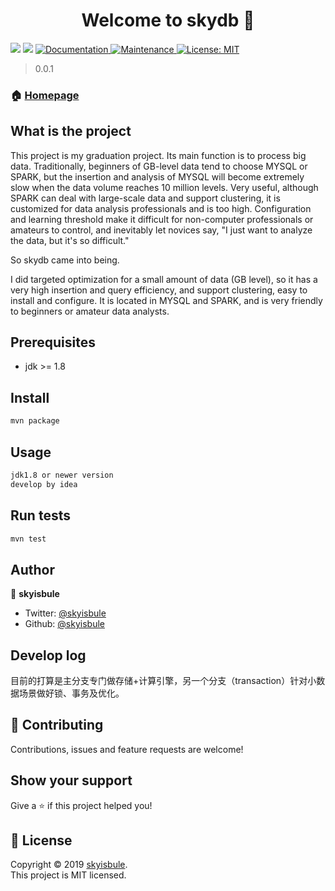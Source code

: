 <h1 align="center">Welcome to skydb 👋</h1>
<p>
  <img src="https://img.shields.io/badge/version-1.0.0-blue.svg?cacheSeconds=2592000" />
  <img src="https://img.shields.io/badge/jdk-%3E%3D1.8-blue.svg" />
  <a href="https://github.com/kefranabg/readme-md-generator#readme">
    <img alt="Documentation" src="https://img.shields.io/badge/documentation-yes-brightgreen.svg" target="_blank" />
  </a>
  <a href="https://github.com/kefranabg/readme-md-generator/graphs/commit-activity">
    <img alt="Maintenance" src="https://img.shields.io/badge/Maintained%3F-yes-green.svg" target="_blank" />
  </a>
  <a href="https://github.com/kefranabg/readme-md-generator/blob/master/LICENSE">
    <img alt="License: MIT" src="https://img.shields.io/badge/License-MIT-yellow.svg" target="_blank" />
  </a>
</p>

> 0.0.1

### 🏠 [Homepage](https://github.com/skyisbule/Graduation_Design)

## What is the project
This project is my graduation project. Its main function is to process big data. Traditionally, beginners of GB-level data tend to choose MYSQL or SPARK, but the insertion and analysis of MYSQL will become extremely slow when the data volume reaches 10 million levels. Very useful, although SPARK can deal with large-scale data and support clustering, it is customized for data analysis professionals and is too high. Configuration and learning threshold make it difficult for non-computer professionals or amateurs to control, and inevitably let novices say, "I just want to analyze the data, but it's so difficult."      

So skydb came into being.
      
I did targeted optimization for a small amount of data (GB level), so it has a very high insertion and query efficiency, and support clustering, easy to install and configure. It is located in MYSQL and SPARK, and is very friendly to beginners or amateur data analysts.

## Prerequisites

- jdk >= 1.8

## Install

```sh
mvn package
```

## Usage

```sh
jdk1.8 or newer version
develop by idea
```

## Run tests

```sh
mvn test
```

## Author

👤 **skyisbule**

* Twitter: [@skyisbule](https://twitter.com/skyisbule)
* Github: [@skyisbule](https://github.com/skyisbule)

## Develop log
目前的打算是主分支专门做存储+计算引擎，另一个分支（transaction）针对小数据场景做好锁、事务及优化。

## 🤝 Contributing

Contributions, issues and feature requests are welcome!

## Show your support

Give a ⭐️ if this project helped you!

## 📝 License

Copyright © 2019 [skyisbule](https://github.com/skyisbule).<br />
This project is MIT licensed.
